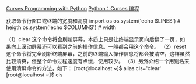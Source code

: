 
[Curses Programming with Python](https://docs.python.org/2/howto/curses.html)
[Python：Curses 编程](http://www.ibm.com/developerworks/cn/linux/sdk/python/python-6/)




获取命令行窗口或终端的宽度和高度
import os
os.system('echo $LINES') # heigth
os.system('echo $COLUMNS') # width

（1）clear
这个命令将会刷新屏幕，本质上只是让终端显示页向后翻了一页，如果向上滚动屏幕还可以看到之前的操作信息。一般都会用这个命令。
（2）reset
这个命令将完全刷新终端屏幕，之前的终端输入操作信息将都会被清空，这样虽然比较清爽，但整个命令过程速度有点慢，使用较少。
（3）另外介绍一个用别名来使用清屏命令的方法，如下：
[root@localhost ~]$ alias cls='clear'
 [root@localhost ~]$ cls




